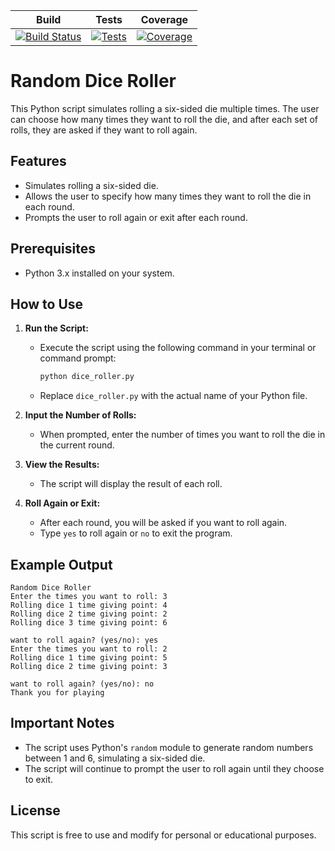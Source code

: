 | Build | Tests | Coverage |
| :---: | :----: | :------: | 
| [![Build Status](badge)]([link](https://img.shields.io/badge/any_text-you_like-blue)) | [![Tests](badge)](link)| [![Coverage](badge)](link) |

# Random Dice Roller

This Python script simulates rolling a six-sided die multiple times. The user can choose how many times they want to roll the die, and after each set of rolls, they are asked if they want to roll again.

## Features

- Simulates rolling a six-sided die.
- Allows the user to specify how many times they want to roll the die in each round.
- Prompts the user to roll again or exit after each round.

## Prerequisites

- Python 3.x installed on your system.

## How to Use

1. **Run the Script:**
   - Execute the script using the following command in your terminal or command prompt:
     ```bash
     python dice_roller.py
     ```
   - Replace `dice_roller.py` with the actual name of your Python file.

2. **Input the Number of Rolls:**
   - When prompted, enter the number of times you want to roll the die in the current round.

3. **View the Results:**
   - The script will display the result of each roll.

4. **Roll Again or Exit:**
   - After each round, you will be asked if you want to roll again.
   - Type `yes` to roll again or `no` to exit the program.

## Example Output

```
Random Dice Roller
Enter the times you want to roll: 3
Rolling dice 1 time giving point: 4
Rolling dice 2 time giving point: 2
Rolling dice 3 time giving point: 6

want to roll again? (yes/no): yes
Enter the times you want to roll: 2
Rolling dice 1 time giving point: 5
Rolling dice 2 time giving point: 3

want to roll again? (yes/no): no
Thank you for playing

```


## Important Notes

- The script uses Python's `random` module to generate random numbers between 1 and 6, simulating a six-sided die.
- The script will continue to prompt the user to roll again until they choose to exit.

## License

This script is free to use and modify for personal or educational purposes.
